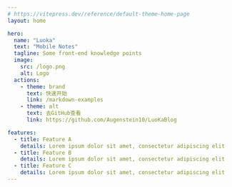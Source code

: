 ```yaml
---
# https://vitepress.dev/reference/default-theme-home-page
layout: home

hero:
  name: "Luoka"
  text: "Mobile Notes"
  tagline: Some front-end knowledge points
  image:
    src: /logo.png
    alt: Logo
  actions:
    - theme: brand
      text: 快速开始
      link: /markdown-examples
    - theme: alt
      text: 去GitHub查看
      link: https://github.com/Augenstein10/LuoKaBlog

features:
  - title: Feature A
    details: Lorem ipsum dolor sit amet, consectetur adipiscing elit
  - title: Feature B
    details: Lorem ipsum dolor sit amet, consectetur adipiscing elit
  - title: Feature C
    details: Lorem ipsum dolor sit amet, consectetur adipiscing elit
---
```


